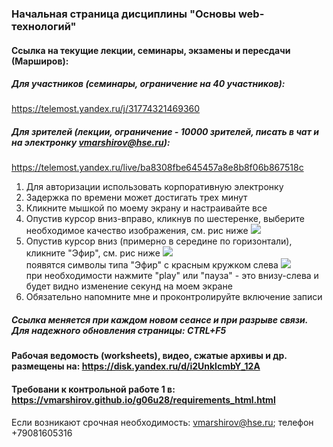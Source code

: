 ### Начальная страница дисциплины "Основы web-технологий"

#### Ссылка на текущие лекции, семинары, экзамены и пересдачи (Марширов): 

##### Для участников (семинары, ограничение на 40 участников):  
https://telemost.yandex.ru/j/31774321469360
##### Для зрителей (лекции, ограничение - 10000 зрителей, писать в чат и на электронку vmarshirov@hse.ru):   
https://telemost.yandex.ru/live/ba8308fbe645457a8e8b8f06b867518c

<ol>
<li>Для авторизации использовать корпоративную электронку</li>
<li>Задержка по времени может достигать трех минут</li>
<li>Кликните мышкой по моему  экрану и настраивайте все </li>
<li> Опустив курсор вниз-вправо,  кликнув по шестеренке, выберите необходимое качество изображения, см. рис ниже
<img src="tMost_02.jpg"></li>
<li> Опустив курсор вниз (примерно в середине по горизонтали),   кликните "Эфир", см. рис ниже
<img src="tMost_032.jpg">
<br>появятся символы  типа "Эфир" с красным кружком слева 
<img src="tMost_033.jpg">
<br>при необходимости нажмите "play" или "пауза" - это внизу-слева и будет видно изменение секунд на моем экране
</li>
<li>Обязательно напомните мне и проконтролируйте включение записи</li>
</ol>


##### Ссылка меняется при каждом новом сеансе и при разрыве связи. Для надежного обновления страницы: CTRL+F5
#### Рабочая ведомость (worksheets), видео, сжатые архивы и др. размещены на: https://disk.yandex.ru/d/i2UnklcmbY_12A
#### Требовани к контрольной работе 1 в: https://vmarshirov.github.io/g06u28/requirements_html.html
Если возникают срочная  необходимость: vmarshirov@hse.ru; телефон +79081605316   

<!---
#### Семинары Шадриной Е.В.: https://github.com/evshadrina/
#### Семинары Осиповой А.И.: https://github.com/OsipovaA/OsipovaA
#### Файлы (списки и оценки): https://disk.yandex.ru/d/Q4ZSaFSA9LhoFA
#### Видео: https://disk.yandex.ru/d/VsDvkuhcxmcPrA

####Страницы с полезной информацией: https://vmarshirov.github.io/index
-->
<!--
## ТЕСТИРОВАНИЕ
### Студентам:

1. Запустить тест с темой 1, скопировать и записать свои данные  (логин:notroot; пароль:notroot)

http://185.182.111.214:7600/public_html/testing/

2. Запустить скрипт, соответствующий номеру потока(группы) (логин:notroot; пароль:notroot)

http://185.182.111.214:7610/cgi-bin/login_ip.py - группа 01, группа 02, группа 03

http://185.182.111.214:7609/cgi-bin/login_ip.py - группа 04, группа 05, группа 06

http://185.182.111.214:7611/cgi-bin/login_ip.py - группа 07, группа 08

и, используя этот скрипт, отправить скопированные данные (логин и IP) преподавателю

3. Пример запроса на просмотр результатов

http://185.182.111.214:7600/cgi-bin/result_t_1.pl?01_name_01=g01_t1_2021-11-17_ivanov

g01_t1_2021-11-17_ivanov необходимо заменить на свой логин

### Преподавателям (g06u09-g06u11):

1. Проверить, скопировать и отредактировать логины и IP студентов из

~/tmp/login_ip.txt в

~/public_html/login_ip.txt

Обратить внимание (macOS-убрать пробел в конце строки ,LF, пустые строки в начале и в конце файла ~/public_html/login_ip.txt)

2. Скриптом

http://185.182.111.214:7600/cgi-bin/login_ip.sh - дозаписать студентов в общий список и проверить

http://185.182.111.214:7600/cgi-bin/lists.sh - тестируются или тестировались

## Требования к сайту
### https://vmarshirov.github.io/g06u28/requirements.html
-->

